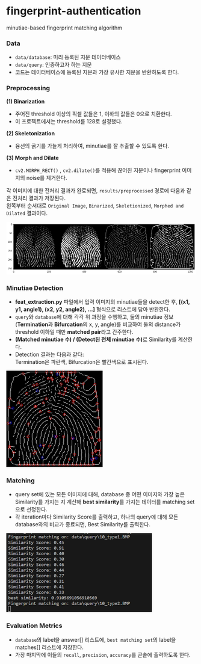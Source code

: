 # fingerprint-authentication
minutiae-based fingerprint matching algorithm

### Data
- `data/database`: 미리 등록된 지문 데이터베이스
- `data/query`: 인증하고자 하는 지문
- 코드는 데이터베이스에 등록된 지문과 가장 유사한 지문을 반환하도록 한다.

### Preprocessing
<b>(1) Binarization</b> <br>

- 주어진 threshold 이상의 픽셀 값들은 1, 이하의 값들은 0으로 치환한다.
- 이 프로젝트에서는 threshold를 128로 설정했다.

<b>(2) Skeletonization</b> <br>

- 융선의 굵기를 가늘게 처리하여, minutiae를 잘 추출할 수 있도록 한다.

<b>(3) Morph and Dilate</b> <br>

- `cv2.MORPH_RECT()` , `cv2.dilate()`를 적용해 끊어진 지문이나 fingerprint 이미지의 noise를 제거한다.

각 이미지에 대한 전처리 결과가 완료되면, `results/preprocessed` 경로에 다음과 같은 전처리 결과가 저장된다. <br>
왼쪽부터 순서대로 `Original Image`, `Binarized`, `Skeletionized`, `Morphed and Dilated` 결과이다. <br>

![Alt text](preprocessed_example.png)

### Minutiae Detection
- <b>feat_extraction.py</b> 파일에서 입력 이미지의 minutiae들을 detect한 후, <b>[(x1, y1, angle1), (x2, y2, angle2), ...]</b> 형식으로 리스트에 담아 반환한다.
- `query`와 `database`에 대해 각각 위 과정을 수행하고, 둘의 minutiae 정보(<b>Termination</b>과 <b>Bifurcation</b>의 x, y, angle)를 비교하여 둘의 distance가 threshold 이하일 때만 <b>matched pair</b>라고 간주한다.
- <b>(Matched minutiae 수) / (Detect된 전체 minutiae 수)</b>로 Similarity를 계산한다.
- Detection 결과는 다음과 같다: <br>
Termination은 파란색, Bifurcation은 빨간색으로 표시된다. <br>

![Alt text](image-1.png)

### Matching
- query set에 있는 모든 이미지에 대해, database 중 어떤 이미지와 가장 높은 Similarity를 가지는 지 계산해 <b>best similarity</b>를 가지는 데이터를 matching set으로 선정한다.
- 각 iteration마다 Similarity Score를 출력하고, 하나의 query에 대해 모든 database와의 비교가 종료되면, Best Similarity를 출력한다. <br>

<img src="image-2.png" alt="console output for assessment" height="210">

### Evaluation Metrics
- `database`의 label을 answer[] 리스트에, `best matching set`의 label을 matches[] 리스트에 저장한다.
- 가장 마지막에 이들의 `recall`, `precision`, `accuracy`를 콘솔에 출력하도록 한다.
